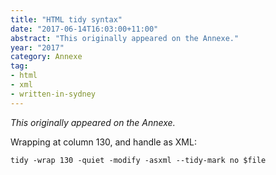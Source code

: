```yaml
---
title: "HTML tidy syntax"
date: "2017-06-14T16:03:00+11:00"
abstract: "This originally appeared on the Annexe."
year: "2017"
category: Annexe
tag:
- html
- xml
- written-in-sydney
---
```

*This originally appeared on the Annexe.*

Wrapping at column 130, and handle as XML:

    tidy -wrap 130 -quiet -modify -asxml --tidy-mark no $file

